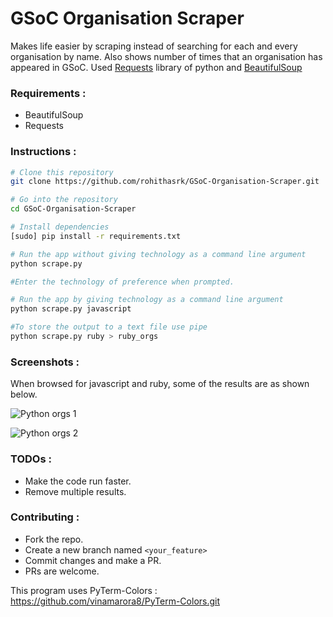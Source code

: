 # GSoC Organisation Scraper

Makes life easier by scraping instead of searching for each and every organisation by name. Also shows number of times that an organisation has appeared in GSoC.
Used [Requests](http://docs.python-requests.org/en/master/) library of python and [BeautifulSoup](https://www.crummy.com/software/BeautifulSoup/bs4/doc/)

### Requirements :
+ BeautifulSoup
+ Requests

### Instructions :

```bash
# Clone this repository
git clone https://github.com/rohithasrk/GSoC-Organisation-Scraper.git

# Go into the repository
cd GSoC-Organisation-Scraper

# Install dependencies
[sudo] pip install -r requirements.txt

# Run the app without giving technology as a command line argument 
python scrape.py

#Enter the technology of preference when prompted.

# Run the app by giving technology as a command line argument 
python scrape.py javascript

#To store the output to a text file use pipe
python scrape.py ruby > ruby_orgs
```

### Screenshots :

When browsed for javascript and ruby, some of the results are as shown below.

![Python orgs 1](img/pyorgs.png)

![Python orgs 2](img/pyorgs2.png)

### TODOs :
+ Make the code run faster.
+ Remove multiple results.

### Contributing :
+ Fork the repo.
+ Create a new branch named `<your_feature>`
+ Commit changes and make a PR.
+ PRs are welcome.

This program uses PyTerm-Colors : https://github.com/vinamarora8/PyTerm-Colors.git
